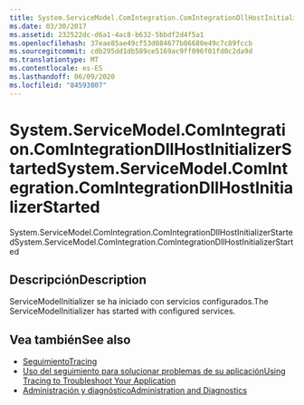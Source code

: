 ```yaml
---
title: System.ServiceModel.ComIntegration.ComIntegrationDllHostInitializerStarted
ms.date: 03/30/2017
ms.assetid: 232522dc-d6a1-4ac8-b632-5bbdf2d4f5a1
ms.openlocfilehash: 37eae85ae49cf53d084677b86680e49c7c89fccb
ms.sourcegitcommit: cdb295dd1db589ce5169ac9ff096f01fd0c2da9d
ms.translationtype: MT
ms.contentlocale: es-ES
ms.lasthandoff: 06/09/2020
ms.locfileid: "84593807"
---
```

# <a name="systemservicemodelcomintegrationcomintegrationdllhostinitializerstarted"></a><span data-ttu-id="5dca1-102">System.ServiceModel.ComIntegration.ComIntegrationDllHostInitializerStarted</span><span class="sxs-lookup"><span data-stu-id="5dca1-102">System.ServiceModel.ComIntegration.ComIntegrationDllHostInitializerStarted</span></span>
<span data-ttu-id="5dca1-103">System.ServiceModel.ComIntegration.ComIntegrationDllHostInitializerStarted</span><span class="sxs-lookup"><span data-stu-id="5dca1-103">System.ServiceModel.ComIntegration.ComIntegrationDllHostInitializerStarted</span></span>  
  
## <a name="description"></a><span data-ttu-id="5dca1-104">Descripción</span><span class="sxs-lookup"><span data-stu-id="5dca1-104">Description</span></span>  
 <span data-ttu-id="5dca1-105">ServiceModelInitializer se ha iniciado con servicios configurados.</span><span class="sxs-lookup"><span data-stu-id="5dca1-105">The ServiceModelInitializer has started with configured services.</span></span>  
  
## <a name="see-also"></a><span data-ttu-id="5dca1-106">Vea también</span><span class="sxs-lookup"><span data-stu-id="5dca1-106">See also</span></span>

- [<span data-ttu-id="5dca1-107">Seguimiento</span><span class="sxs-lookup"><span data-stu-id="5dca1-107">Tracing</span></span>](index.md)
- [<span data-ttu-id="5dca1-108">Uso del seguimiento para solucionar problemas de su aplicación</span><span class="sxs-lookup"><span data-stu-id="5dca1-108">Using Tracing to Troubleshoot Your Application</span></span>](using-tracing-to-troubleshoot-your-application.md)
- [<span data-ttu-id="5dca1-109">Administración y diagnóstico</span><span class="sxs-lookup"><span data-stu-id="5dca1-109">Administration and Diagnostics</span></span>](../index.md)
